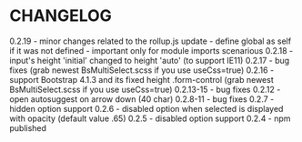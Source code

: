 # CHANGELOG
0.2.19 - minor changes related to the rollup.js update - define global as self if it was not defined - important only for module imports scenarious
0.2.18 - input's height 'initial' changed  to height 'auto' (to support IE11)
0.2.17 - bug fixes (grab newest BsMultiSelect.scss if you use useCss=true)
0.2.16 - support Bootstrap 4.1.3 and its fixed height .form-control (grab newest BsMultiSelect.scss if you use useCss=true)
0.2.13-15 - bug fixes
0.2.12 - open autosuggest on arrow down (40 char)
0.2.8-11 - bug fixes
0.2.7 - hidden option support
0.2.6 - disabled option when selected is displayed with opacity (default value .65)
0.2.5 - disabled option support
0.2.4 - npm published
